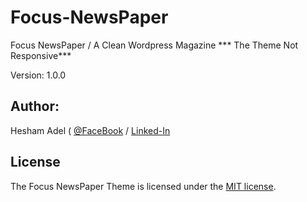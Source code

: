 # Focus-NewsPaper
Focus NewsPaper / A Clean Wordpress Magazine
*** The Theme Not Responsive***

Version:  1.0.0

## Author:
Hesham Adel ( [@FaceBook](https://www.facebook.com/Hesham.H.Adel) / [Linked-In](https://www.linkedin.com/in/heshamadel000)


## License

The Focus NewsPaper Theme is licensed under the [MIT license](https://opensource.org/licenses/MIT).
